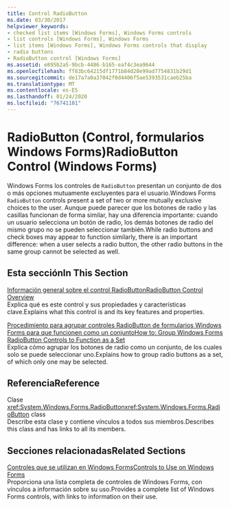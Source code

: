 ```yaml
---
title: Control RadioButton
ms.date: 03/30/2017
helpviewer_keywords:
- checked list items [Windows Forms], Windows Forms controls
- list controls [Windows Forms], Windows Forms
- list items [Windows Forms], Windows Forms controls that display
- radio buttons
- RadioButton control [Windows Forms]
ms.assetid: e895b2a5-9bcb-4486-b165-eaf4c3ea9644
ms.openlocfilehash: ff83bc64215df1771b84d28e99ad7754831b29d1
ms.sourcegitcommit: de17a7a0a37042f0d4406f5ae5393531caeb25ba
ms.translationtype: MT
ms.contentlocale: es-ES
ms.lasthandoff: 01/24/2020
ms.locfileid: "76741101"
---
```

# <a name="radiobutton-control-windows-forms"></a><span data-ttu-id="0d187-102">RadioButton (Control, formularios Windows Forms)</span><span class="sxs-lookup"><span data-stu-id="0d187-102">RadioButton Control (Windows Forms)</span></span>
<span data-ttu-id="0d187-103">Windows Forms los controles de `RadioButton` presentan un conjunto de dos o más opciones mutuamente excluyentes para el usuario.</span><span class="sxs-lookup"><span data-stu-id="0d187-103">Windows Forms `RadioButton` controls present a set of two or more mutually exclusive choices to the user.</span></span> <span data-ttu-id="0d187-104">Aunque puede parecer que los botones de radio y las casillas funcionan de forma similar, hay una diferencia importante: cuando un usuario selecciona un botón de radio, los demás botones de radio del mismo grupo no se pueden seleccionar también.</span><span class="sxs-lookup"><span data-stu-id="0d187-104">While radio buttons and check boxes may appear to function similarly, there is an important difference: when a user selects a radio button, the other radio buttons in the same group cannot be selected as well.</span></span>  
  
## <a name="in-this-section"></a><span data-ttu-id="0d187-105">Esta sección</span><span class="sxs-lookup"><span data-stu-id="0d187-105">In This Section</span></span>  
 [<span data-ttu-id="0d187-106">Información general sobre el control RadioButton</span><span class="sxs-lookup"><span data-stu-id="0d187-106">RadioButton Control Overview</span></span>](radiobutton-control-overview-windows-forms.md)  
 <span data-ttu-id="0d187-107">Explica qué es este control y sus propiedades y características clave.</span><span class="sxs-lookup"><span data-stu-id="0d187-107">Explains what this control is and its key features and properties.</span></span>  
  
 [<span data-ttu-id="0d187-108">Procedimiento para agrupar controles RadioButton de formularios Windows Forms para que funcionen como un conjunto</span><span class="sxs-lookup"><span data-stu-id="0d187-108">How to: Group Windows Forms RadioButton Controls to Function as a Set</span></span>](how-to-group-windows-forms-radiobutton-controls-to-function-as-a-set.md)  
 <span data-ttu-id="0d187-109">Explica cómo agrupar los botones de radio como un conjunto, de los cuales solo se puede seleccionar uno.</span><span class="sxs-lookup"><span data-stu-id="0d187-109">Explains how to group radio buttons as a set, of which only one may be selected.</span></span>  
  
## <a name="reference"></a><span data-ttu-id="0d187-110">Referencia</span><span class="sxs-lookup"><span data-stu-id="0d187-110">Reference</span></span>  
 <span data-ttu-id="0d187-111">Clase <xref:System.Windows.Forms.RadioButton></span><span class="sxs-lookup"><span data-stu-id="0d187-111"><xref:System.Windows.Forms.RadioButton> class</span></span>  
 <span data-ttu-id="0d187-112">Describe esta clase y contiene vínculos a todos sus miembros.</span><span class="sxs-lookup"><span data-stu-id="0d187-112">Describes this class and has links to all its members.</span></span>  
  
## <a name="related-sections"></a><span data-ttu-id="0d187-113">Secciones relacionadas</span><span class="sxs-lookup"><span data-stu-id="0d187-113">Related Sections</span></span>  
 [<span data-ttu-id="0d187-114">Controles que se utilizan en Windows Forms</span><span class="sxs-lookup"><span data-stu-id="0d187-114">Controls to Use on Windows Forms</span></span>](controls-to-use-on-windows-forms.md)  
 <span data-ttu-id="0d187-115">Proporciona una lista completa de controles de Windows Forms, con vínculos a información sobre su uso.</span><span class="sxs-lookup"><span data-stu-id="0d187-115">Provides a complete list of Windows Forms controls, with links to information on their use.</span></span>
